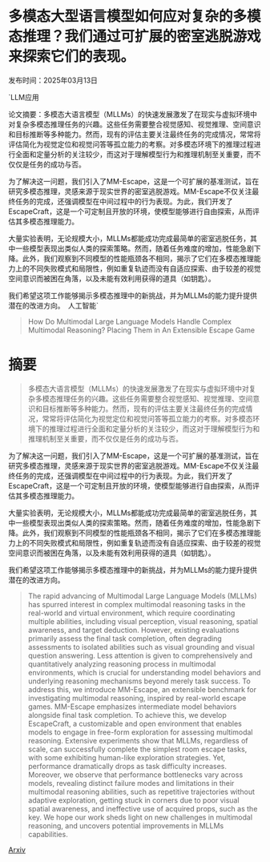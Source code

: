 # 多模态大型语言模型如何应对复杂的多模态推理？我们通过可扩展的密室逃脱游戏来探索它们的表现。

发布时间：2025年03月13日

`LLM应用

论文摘要：多模态大语言模型（MLLMs）的快速发展激发了在现实与虚拟环境中对复杂多模态推理任务的兴趣。这些任务需要整合视觉感知、视觉推理、空间意识和目标推断等多种能力。然而，现有的评估主要关注最终任务的完成情况，常常将评估简化为视觉定位和视觉问答等孤立能力的考察。对多模态环境下的推理过程进行全面和定量分析的关注较少，而这对于理解模型行为和推理机制至关重要，而不仅仅是任务的成功与否。

为了解决这一问题，我们引入了MM-Escape，这是一个可扩展的基准测试，旨在研究多模态推理，灵感来源于现实世界的密室逃脱游戏。MM-Escape不仅关注最终任务的完成，还强调模型在中间过程中的行为表现。为此，我们开发了EscapeCraft，这是一个可定制且开放的环境，使模型能够进行自由探索，从而评估其多模态推理能力。

大量实验表明，无论规模大小，MLLMs都能成功完成最简单的密室逃脱任务，其中一些模型表现出类似人类的探索策略。然而，随着任务难度的增加，性能急剧下降。此外，我们观察到不同模型的性能瓶颈各不相同，揭示了它们在多模态推理能力上的不同失败模式和局限性，例如重复轨迹而没有自适应探索、由于较差的视觉空间意识而被困在角落，以及未能有效利用获得的道具（如钥匙）。

我们希望这项工作能够揭示多模态推理中的新挑战，并为MLLMs的能力提升提供潜在的改进方向。` `人工智能`

> How Do Multimodal Large Language Models Handle Complex Multimodal Reasoning? Placing Them in An Extensible Escape Game

# 摘要

> 多模态大语言模型（MLLMs）的快速发展激发了在现实与虚拟环境中对复杂多模态推理任务的兴趣。这些任务需要整合视觉感知、视觉推理、空间意识和目标推断等多种能力。然而，现有的评估主要关注最终任务的完成情况，常常将评估简化为视觉定位和视觉问答等孤立能力的考察。对多模态环境下的推理过程进行全面和定量分析的关注较少，而这对于理解模型行为和推理机制至关重要，而不仅仅是任务的成功与否。

为了解决这一问题，我们引入了MM-Escape，这是一个可扩展的基准测试，旨在研究多模态推理，灵感来源于现实世界的密室逃脱游戏。MM-Escape不仅关注最终任务的完成，还强调模型在中间过程中的行为表现。为此，我们开发了EscapeCraft，这是一个可定制且开放的环境，使模型能够进行自由探索，从而评估其多模态推理能力。

大量实验表明，无论规模大小，MLLMs都能成功完成最简单的密室逃脱任务，其中一些模型表现出类似人类的探索策略。然而，随着任务难度的增加，性能急剧下降。此外，我们观察到不同模型的性能瓶颈各不相同，揭示了它们在多模态推理能力上的不同失败模式和局限性，例如重复轨迹而没有自适应探索、由于较差的视觉空间意识而被困在角落，以及未能有效利用获得的道具（如钥匙）。

我们希望这项工作能够揭示多模态推理中的新挑战，并为MLLMs的能力提升提供潜在的改进方向。

> The rapid advancing of Multimodal Large Language Models (MLLMs) has spurred interest in complex multimodal reasoning tasks in the real-world and virtual environment, which require coordinating multiple abilities, including visual perception, visual reasoning, spatial awareness, and target deduction. However, existing evaluations primarily assess the final task completion, often degrading assessments to isolated abilities such as visual grounding and visual question answering. Less attention is given to comprehensively and quantitatively analyzing reasoning process in multimodal environments, which is crucial for understanding model behaviors and underlying reasoning mechanisms beyond merely task success. To address this, we introduce MM-Escape, an extensible benchmark for investigating multimodal reasoning, inspired by real-world escape games. MM-Escape emphasizes intermediate model behaviors alongside final task completion. To achieve this, we develop EscapeCraft, a customizable and open environment that enables models to engage in free-form exploration for assessing multimodal reasoning. Extensive experiments show that MLLMs, regardless of scale, can successfully complete the simplest room escape tasks, with some exhibiting human-like exploration strategies. Yet, performance dramatically drops as task difficulty increases. Moreover, we observe that performance bottlenecks vary across models, revealing distinct failure modes and limitations in their multimodal reasoning abilities, such as repetitive trajectories without adaptive exploration, getting stuck in corners due to poor visual spatial awareness, and ineffective use of acquired props, such as the key. We hope our work sheds light on new challenges in multimodal reasoning, and uncovers potential improvements in MLLMs capabilities.

[Arxiv](https://arxiv.org/abs/2503.10042)